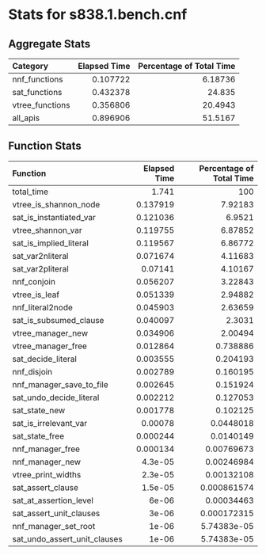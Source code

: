 # Stats for s838.1.bench.cnf

## Aggregate Stats

| Category        |   Elapsed Time |   Percentage of Total Time |
|:----------------|---------------:|---------------------------:|
| nnf_functions   |       0.107722 |                    6.18736 |
| sat_functions   |       0.432378 |                   24.835   |
| vtree_functions |       0.356806 |                   20.4943  |
| all_apis        |       0.896906 |                   51.5167  |

## Function Stats

| Function                     |   Elapsed Time |   Percentage of Total Time |
|:-----------------------------|---------------:|---------------------------:|
| total_time                   |       1.741    |              100           |
| vtree_is_shannon_node        |       0.137919 |                7.92183     |
| sat_is_instantiated_var      |       0.121036 |                6.9521      |
| vtree_shannon_var            |       0.119755 |                6.87852     |
| sat_is_implied_literal       |       0.119567 |                6.86772     |
| sat_var2nliteral             |       0.071674 |                4.11683     |
| sat_var2pliteral             |       0.07141  |                4.10167     |
| nnf_conjoin                  |       0.056207 |                3.22843     |
| vtree_is_leaf                |       0.051339 |                2.94882     |
| nnf_literal2node             |       0.045903 |                2.63659     |
| sat_is_subsumed_clause       |       0.040097 |                2.3031      |
| vtree_manager_new            |       0.034906 |                2.00494     |
| vtree_manager_free           |       0.012864 |                0.738886    |
| sat_decide_literal           |       0.003555 |                0.204193    |
| nnf_disjoin                  |       0.002789 |                0.160195    |
| nnf_manager_save_to_file     |       0.002645 |                0.151924    |
| sat_undo_decide_literal      |       0.002212 |                0.127053    |
| sat_state_new                |       0.001778 |                0.102125    |
| sat_is_irrelevant_var        |       0.00078  |                0.0448018   |
| sat_state_free               |       0.000244 |                0.0140149   |
| nnf_manager_free             |       0.000134 |                0.00769673  |
| nnf_manager_new              |       4.3e-05  |                0.00246984  |
| vtree_print_widths           |       2.3e-05  |                0.00132108  |
| sat_assert_clause            |       1.5e-05  |                0.000861574 |
| sat_at_assertion_level       |       6e-06    |                0.00034463  |
| sat_assert_unit_clauses      |       3e-06    |                0.000172315 |
| nnf_manager_set_root         |       1e-06    |                5.74383e-05 |
| sat_undo_assert_unit_clauses |       1e-06    |                5.74383e-05 |
